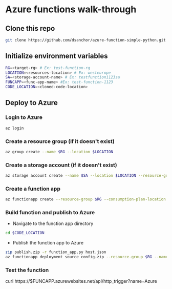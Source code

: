 # Azure functions walk-through

## Clone this repo

```bash
git clone https://github.com/dsanchor/azure-function-simple-python.git
```

## Initialize environment variables

```bash
RG=<target-rg> # Ex: test-function-rg
LOCATION=<resources-location> # Ex: westeurope
SA=<storage-account-name> # Ex: testfunction1123sa
FUNCAPP=<func-app-name> #Ex: test-function-1123
CODE_LOCATION=<cloned-code-location>
```
## Deploy to Azure

### Login to Azure

```bash
az login
```

### Create a resource group (if it doesn't exist)

```bash
az group create --name $RG --location $LOCATION
```

### Create a storage account (if it doesn't exist)

```bash
az storage account create --name $SA --location $LOCATION --resource-group $RG --sku Standard_LRS
```

### Create a function app

```bash
az functionapp create --resource-group $RG --consumption-plan-location $LOCATION --runtime python --runtime-version 3.8 --functions-version 4 --name $FUNCAPP --os-type linux --storage-account $SA
```

### Build function and publish to Azure

- Navigate to the function app directory

```bash
cd $CODE_LOCATION
```

- Publish the function app to Azure

```bash
zip publish.zip -r function_app.py host.json
az functionapp deployment source config-zip --resource-group $RG --name $FUNCAPP --src ./publish.zip
```

### Test the function

curl https://$FUNCAPP.azurewebsites.net/api/http_trigger?name=Azure
